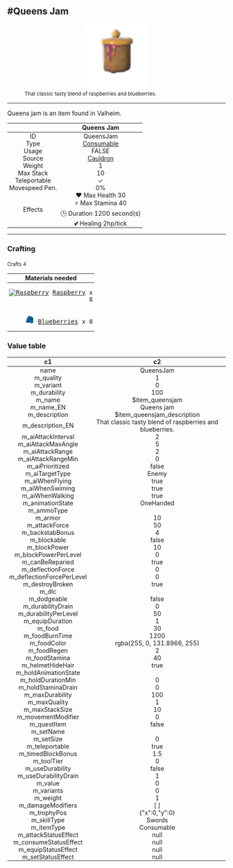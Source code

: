 <meta property="og:title" content="Queens Jam - MoreValheim" /><meta property="og:type" content="website" /><meta property="og:image" content="/assets/queens_jam.png" /><meta property="og:description" content="Queens Jam is an item found in Valheim." /><meta name="theme-color" content="#546D78"><meta name="twitter:card" content="summary_large_image">
#Queens Jam
-------------
<style>img {width:20px;}.tb {width:150px;display: block;margin-left: auto;margin-right: auto;}</style>

<style>.md-typeset table:not([class]) th:not([align]) {min-width:unset!important;}</style>
<style>td{padding:0em 0.3em!important;text-align:center!important;border-left:.05rem solid var(--md-default-fg-color--lightest)}</style>

<style>th{padding:0.1em 0.3em!important;text-align:center!important;font-weight:bold}</style>

<style>pre{text-align:right!important}</style>
<style>table tr td:first-child {border-left: 0;};</style>

<figure><img src="/assets/queens_jam.png" class="tb" /><figcaption><small>That classic tasty blend of raspberries and blueberries.</small></figcaption></figure>

-------------

Queens jam is an item found in Valheim.

|        | Queens Jam              |
| ----------- | ------------------------------------ |
| ID |QueensJam
| Type | [Consumable](../../types/consumable)
| Usage | FALSE<br>
| Source | [Cauldron](../../item/cauldron)
| Weight | 1 |
| Max Stack | 10 |
| Teleportable | ✓
| Movespeed Pen. | 0%
| Effects | ❤️ Max Health 30<br>⚡ Max Stamina 40<br>🕒 Duration 1200 second(s) <br>💕 Healing 2hp/tick <br>

-------------

### Crafting

<small>Crafts 4</small>

| Materials needed |
| - |
| <pre>[![Raspberry](/assets/raspberry.png)](../../item/raspberry) [Raspberry](../raspberry) x 8</pre> |
| <pre>[![Blueberries](/assets/blueberries.png)](../../item/blueberries) [Blueberries](../blueberries) x 8</pre> |

### Value table
|c1|c2|
|----|----|
|name|QueensJam|
|m_quality|1|
|m_variant|0|
|m_durability|100|
|m_name|$item_queensjam|
|m_name_EN|Queens jam|
|m_description|$item_queensjam_description|
|m_description_EN|That classic tasty blend of raspberries and blueberries.|
|m_aiAttackInterval|2|
|m_aiAttackMaxAngle|5|
|m_aiAttackRange|2|
|m_aiAttackRangeMin|0|
|m_aiPrioritized|false|
|m_aiTargetType|Enemy|
|m_aiWhenFlying|true|
|m_aiWhenSwiming|true|
|m_aiWhenWalking|true|
|m_animationState|OneHanded|
|m_ammoType||
|m_armor|10|
|m_attackForce|50|
|m_backstabBonus|4|
|m_blockable|false|
|m_blockPower|10|
|m_blockPowerPerLevel|0|
|m_canBeReparied|true|
|m_deflectionForce|0|
|m_deflectionForcePerLevel|0|
|m_destroyBroken|true|
|m_dlc||
|m_dodgeable|false|
|m_durabilityDrain|0|
|m_durabilityPerLevel|50|
|m_equipDuration|1|
|m_food|30|
|m_foodBurnTime|1200|
|m_foodColor|rgba(255, 0, 131.8966, 255)|
|m_foodRegen|2|
|m_foodStamina|40|
|m_helmetHideHair|true|
|m_holdAnimationState||
|m_holdDurationMin|0|
|m_holdStaminaDrain|0|
|m_maxDurability|100|
|m_maxQuality|1|
|m_maxStackSize|10|
|m_movementModifier|0|
|m_questItem|false|
|m_setName||
|m_setSize|0|
|m_teleportable|true|
|m_timedBlockBonus|1.5|
|m_toolTier|0|
|m_useDurability|false|
|m_useDurabilityDrain|1|
|m_value|0|
|m_variants|0|
|m_weight|1|
|m_damageModifiers|[  ]|
|m_trophyPos|{"x":0,"y":0}|
|m_skillType|Swords|
|m_itemType|Consumable|
|m_attackStatusEffect|null|
|m_consumeStatusEffect|null|
|m_equipStatusEffect|null|
|m_setStatusEffect|null|
